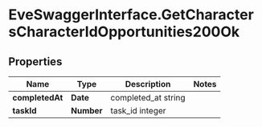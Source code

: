 # EveSwaggerInterface.GetCharactersCharacterIdOpportunities200Ok

## Properties
Name | Type | Description | Notes
------------ | ------------- | ------------- | -------------
**completedAt** | **Date** | completed_at string | 
**taskId** | **Number** | task_id integer | 


